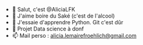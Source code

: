 - 👋 Salut, c'est @AliciaLFK
- 👀 J'aime boire du Saké (c'est de l'alcool)
- 🌱 J'essaie d'apprendre Python. Git c'est dûr
- 💞️ Projet Data science à donf
- 📫 Mail perso : alicia.lemairefroehlich@gmail.com

<!---
AliciaLFK/AliciaLFK is a ✨ special ✨ repository because its `README.md` (this file) appears on your GitHub profile.
You can click the Preview link to take a look at your changes.
--->
